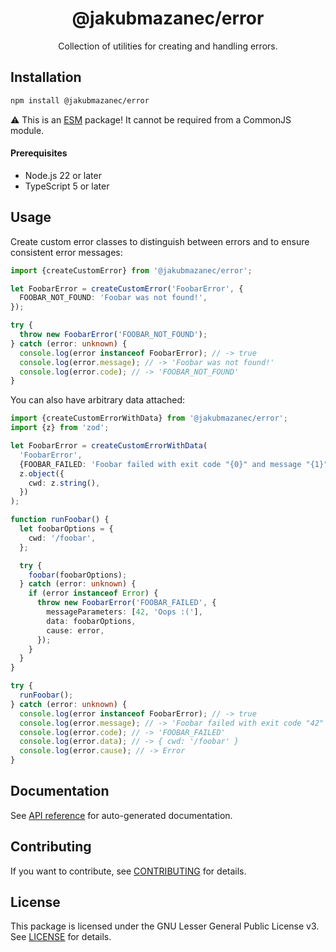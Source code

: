<!-- header -->
<div align="center">

# @jakubmazanec/error

Collection of utilities for creating and handling errors.

</div>
<!-- header -->

## Installation

```sh
npm install @jakubmazanec/error
```

⚠️ This is an [ESM](https://gist.github.com/sindresorhus/a39789f98801d908bbc7ff3ecc99d99c) package!
It cannot be required from a CommonJS module.

<!-- prerequisites -->

#### Prerequisites

- Node.js 22 or later
- TypeScript 5 or later
<!-- prerequisites -->

## Usage

Create custom error classes to distinguish between errors and to ensure consistent error messages:

```TypeScript
import {createCustomError} from '@jakubmazanec/error';

let FoobarError = createCustomError('FoobarError', {
  FOOBAR_NOT_FOUND: 'Foobar was not found!',
});

try {
  throw new FoobarError('FOOBAR_NOT_FOUND');
} catch (error: unknown) {
  console.log(error instanceof FoobarError); // -> true
  console.log(error.message); // -> 'Foobar was not found!'
  console.log(error.code); // -> 'FOOBAR_NOT_FOUND'
}
```

You can also have arbitrary data attached:

```TypeScript
import {createCustomErrorWithData} from '@jakubmazanec/error';
import {z} from 'zod';

let FoobarError = createCustomErrorWithData(
  'FoobarError',
  {FOOBAR_FAILED: 'Foobar failed with exit code "{0}" and message "{1}"!'},
  z.object({
    cwd: z.string(),
  })
);

function runFoobar() {
  let foobarOptions = {
    cwd: '/foobar',
  };

  try {
    foobar(foobarOptions);
  } catch (error: unknown) {
    if (error instanceof Error) {
      throw new FoobarError('FOOBAR_FAILED', {
        messageParameters: [42, 'Oops :('],
        data: foobarOptions,
        cause: error,
      });
    }
  }
}

try {
  runFoobar();
} catch (error: unknown) {
  console.log(error instanceof FoobarError); // -> true
  console.log(error.message); // -> 'Foobar failed with exit code "42" and message "Oops :("!'
  console.log(error.code); // -> 'FOOBAR_FAILED'
  console.log(error.data); // -> { cwd: '/foobar' }
  console.log(error.cause); // -> Error
}
```

## Documentation

See [API reference](./docs) for auto-generated documentation.

## Contributing

If you want to contribute, see [CONTRIBUTING](./CONTRIBUTING.md) for details.

## License

This package is licensed under the GNU Lesser General Public License v3. See [LICENSE](./LICENSE.md)
for details.
